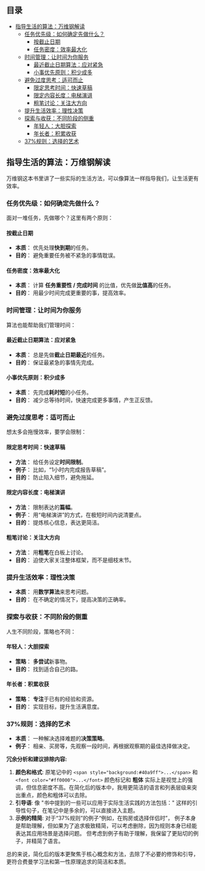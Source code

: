 ## 目录

-   [指导生活的算法：万维钢解读](#指导生活的算法：万维钢解读)
    -   [任务优先级：如何确定先做什么？](#任务优先级：如何确定先做什么？)
        -   [按截止日期](#按截止日期)
        -   [任务密度：效率最大化](#任务密度：效率最大化)
    -   [时间管理：让时间为你服务](#时间管理：让时间为你服务)
        -   [最近截止日期算法：应对紧急](#最近截止日期算法：应对紧急)
        -   [小事优先原则：积少成多](#小事优先原则：积少成多)
    -   [避免过度思考：适可而止](#避免过度思考：适可而止)
        -   [限定思考时间：快速草稿](#限定思考时间：快速草稿)
        -   [限定内容长度：电梯演讲](#限定内容长度：电梯演讲)
        -   [粗笔讨论：关注大方向](#粗笔讨论：关注大方向)
    -   [提升生活效率：理性决策](#提升生活效率：理性决策)
    -   [探索与收获：不同阶段的侧重](#探索与收获：不同阶段的侧重)
        -   [年轻人：大胆探索](#年轻人：大胆探索)
        -   [年长者：积累收获](#年长者：积累收获)
    -   [37%规则：选择的艺术](#37%规则：选择的艺术)

## 指导生活的算法：万维钢解读

万维钢这本书里讲了一些实际的生活方法，可以像算法一样指导我们，让生活更有效率。

### 任务优先级：如何确定先做什么？

面对一堆任务，先做哪个？这里有两个原则：

#### 按截止日期

*   **本质**：  优先处理**快到期**的任务。
*   **目的**：  避免重要任务被不紧急的事情耽误。

#### 任务密度：效率最大化

*   **本质**：  计算 **任务重要性 / 完成时间** 的比值，优先做**比值高**的任务。
*   **目的**：  用最少时间完成更重要的事，提高效率。

### 时间管理：让时间为你服务

算法也能帮助我们管理时间：

#### 最近截止日期算法：应对紧急

*   **本质**：  总是先做**截止日期最近**的任务。
*   **目的**：  保证最紧急的事情先完成。

#### 小事优先原则：积少成多

*   **本质**：  先完成**耗时短**的小任务。
*   **目的**：  减少总等待时间，快速完成更多事情，产生正反馈。

### 避免过度思考：适可而止

想太多会拖慢效率，要学会限制：

#### 限定思考时间：快速草稿

*   **方法**：  给任务设定**时间限制**。
*   **例子**：  比如，“1小时内完成报告草稿”。
*   **目的**：  防止陷入细节，避免拖延。

#### 限定内容长度：电梯演讲

*   **方法**：  限制表达的**篇幅**。
*   **例子**：  用“电梯演讲”的方式，在极短时间内说清要点。
*   **目的**：  提炼核心信息，表达更简洁。

#### 粗笔讨论：关注大方向

*   **方法**：  用**粗笔**在白板上讨论。
*   **目的**：  迫使大家关注整体框架，而不是细枝末节。

### 提升生活效率：理性决策

*   **本质**：  用**数学算法**来思考问题。
*   **目的**：  在不确定的情况下，提高决策的正确率。

### 探索与收获：不同阶段的侧重

人生不同阶段，策略也不同：

#### 年轻人：大胆探索

*   **策略**：  **多尝试**新事物。
*   **目的**：  找到适合自己的路。

#### 年长者：积累收获

*   **策略**：  **专注**于已有的经验和资源。
*   **目的**：  实现目标，提升生活满意度。

### 37%规则：选择的艺术

*   **本质**：  一种解决选择难题的**决策策略**。
*   **例子**：  相亲、买房等，先观察一段时间，再根据观察期的最佳选择做决定。

**冗余分析和建议排除内容:**

1.  **颜色和格式**: 原笔记中的 `<span style="background:#40a9ff">...</span>` 和 `<font color="#ff0000">...</font>`  颜色标记和 **粗体** 实际上是视觉上的强调，但信息密度不高。在简化后的版本中，我用更简洁的语言和列表层级来突出重点，颜色和粗体可以去除。
2.  **引导语**: 像 "书中提到的一些可以应用于实际生活实践的方法包括：" 这样的引导性句子，在笔记中是多余的，可以直接进入主题。
3.  **示例的精简**:  对于“37%规则”的例子“例如，在购房或选择伴侣时”， 例子本身是帮助理解，但如果为了追求极致精简，可以考虑删除，因为规则本身已经能表达其应用场景是选择问题。  但考虑到例子有助于理解，我保留了更贴切的例子，并精简了语言。

总的来说，简化后的版本更聚焦于核心概念和方法，去除了不必要的修饰和引导，更符合费曼学习法和第一性原理追求的简洁和本质。